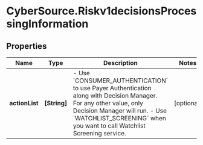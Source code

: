 # CyberSource.Riskv1decisionsProcessingInformation

## Properties
Name | Type | Description | Notes
------------ | ------------- | ------------- | -------------
**actionList** | **[String]** | - Use &#x60;CONSUMER_AUTHENTICATION&#x60; to use Payer Authentication along with Decision Manager. For any other value, only Decision Manager will run. - Use &#x60;WATCHLIST_SCREENING&#x60;  when you want to call Watchlist Screening service.  | [optional] 



